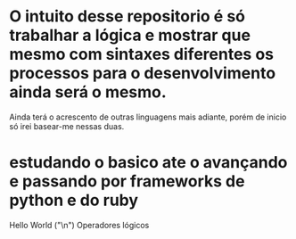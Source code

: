# O intuito desse repositorio é só trabalhar a lógica e mostrar que mesmo com sintaxes diferentes os processos para o desenvolvimento ainda será o mesmo. 
Ainda terá o acrescento de outras linguagens mais adiante, porém de inicio só irei basear-me nessas duas.
# estudando o basico ate o avançando e passando por frameworks de python e do ruby

Hello World
("\n")
Operadores lógicos
